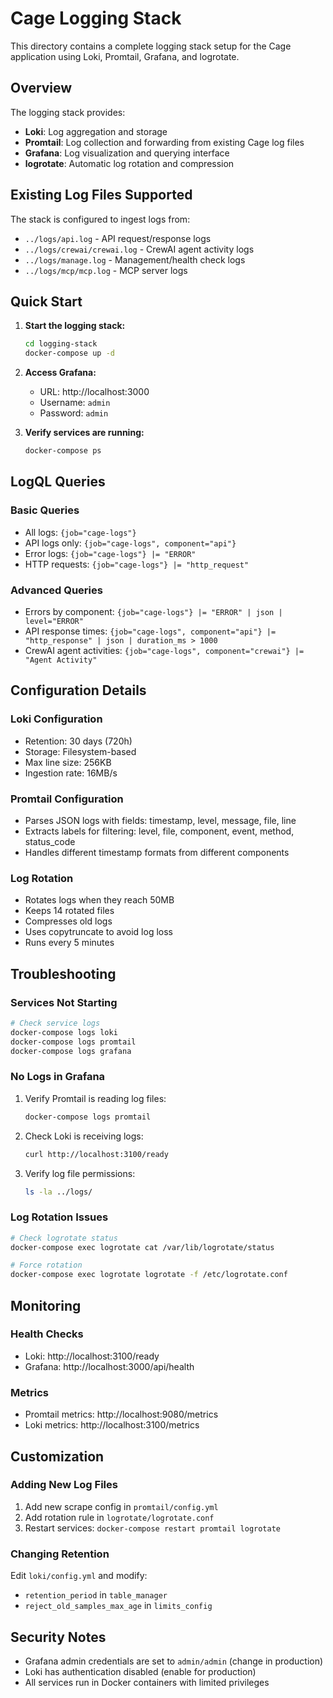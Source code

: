 # Cage Logging Stack

This directory contains a complete logging stack setup for the Cage application using Loki, Promtail, Grafana, and logrotate.

## Overview

The logging stack provides:
- **Loki**: Log aggregation and storage
- **Promtail**: Log collection and forwarding from existing Cage log files
- **Grafana**: Log visualization and querying interface
- **logrotate**: Automatic log rotation and compression

## Existing Log Files Supported

The stack is configured to ingest logs from:
- `../logs/api.log` - API request/response logs
- `../logs/crewai/crewai.log` - CrewAI agent activity logs
- `../logs/manage.log` - Management/health check logs
- `../logs/mcp/mcp.log` - MCP server logs

## Quick Start

1. **Start the logging stack:**
   ```bash
   cd logging-stack
   docker-compose up -d
   ```

2. **Access Grafana:**
   - URL: http://localhost:3000
   - Username: `admin`
   - Password: `admin`

3. **Verify services are running:**
   ```bash
   docker-compose ps
   ```

## LogQL Queries

### Basic Queries
- All logs: `{job="cage-logs"}`
- API logs only: `{job="cage-logs", component="api"}`
- Error logs: `{job="cage-logs"} |= "ERROR"`
- HTTP requests: `{job="cage-logs"} |= "http_request"`

### Advanced Queries
- Errors by component: `{job="cage-logs"} |= "ERROR" | json | level="ERROR"`
- API response times: `{job="cage-logs", component="api"} |= "http_response" | json | duration_ms > 1000`
- CrewAI agent activities: `{job="cage-logs", component="crewai"} |= "Agent Activity"`

## Configuration Details

### Loki Configuration
- Retention: 30 days (720h)
- Storage: Filesystem-based
- Max line size: 256KB
- Ingestion rate: 16MB/s

### Promtail Configuration
- Parses JSON logs with fields: timestamp, level, message, file, line
- Extracts labels for filtering: level, file, component, event, method, status_code
- Handles different timestamp formats from different components

### Log Rotation
- Rotates logs when they reach 50MB
- Keeps 14 rotated files
- Compresses old logs
- Uses copytruncate to avoid log loss
- Runs every 5 minutes

## Troubleshooting

### Services Not Starting
```bash
# Check service logs
docker-compose logs loki
docker-compose logs promtail
docker-compose logs grafana
```

### No Logs in Grafana
1. Verify Promtail is reading log files:
   ```bash
   docker-compose logs promtail
   ```

2. Check Loki is receiving logs:
   ```bash
   curl http://localhost:3100/ready
   ```

3. Verify log file permissions:
   ```bash
   ls -la ../logs/
   ```

### Log Rotation Issues
```bash
# Check logrotate status
docker-compose exec logrotate cat /var/lib/logrotate/status

# Force rotation
docker-compose exec logrotate logrotate -f /etc/logrotate.conf
```

## Monitoring

### Health Checks
- Loki: http://localhost:3100/ready
- Grafana: http://localhost:3000/api/health

### Metrics
- Promtail metrics: http://localhost:9080/metrics
- Loki metrics: http://localhost:3100/metrics

## Customization

### Adding New Log Files
1. Add new scrape config in `promtail/config.yml`
2. Add rotation rule in `logrotate/logrotate.conf`
3. Restart services: `docker-compose restart promtail logrotate`

### Changing Retention
Edit `loki/config.yml` and modify:
- `retention_period` in `table_manager`
- `reject_old_samples_max_age` in `limits_config`

## Security Notes

- Grafana admin credentials are set to `admin/admin` (change in production)
- Loki has authentication disabled (enable for production)
- All services run in Docker containers with limited privileges
